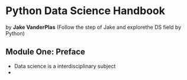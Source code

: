 # Python Data Science Handbook 
 
by **Jake VanderPlas**  (Follow the step of Jake and explorethe DS field by Python)

## Module One: Preface 
*  Data science is a interdisciplinary subject
*  


